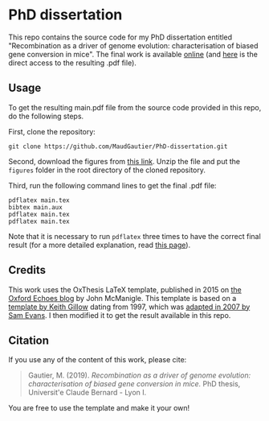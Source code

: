 PhD dissertation
================

This repo contains the source code for my PhD dissertation entitled "Recombination as a driver of genome evolution: characterisation of biased gene conversion in mice". 
The final work is available [online](https://tel.archives-ouvertes.fr/tel-02435079) (and [here](https://tel.archives-ouvertes.fr/tel-02435079/document) is the direct access to the resulting .pdf file).




## Usage

To get the resulting main.pdf file from the source code provided in this repo, do the following steps.

First, clone the repository:
```
git clone https://github.com/MaudGautier/PhD-dissertation.git
```

Second, download the figures from [this link](https://drive.google.com/file/d/1oddHgXKHOWaA5CWVew40tFYwp7X0de7v/view?usp=sharing).
Unzip the file and put the `figures` folder in the root directory of the cloned repository.


Third, run the following command lines to get the final .pdf file:
```
pdflatex main.tex
bibtex main.aux 
pdflatex main.tex 
pdflatex main.tex
```

Note that it is necessary to run `pdflatex` three times to have the correct final result (for a more detailed explanation, read [this page](https://tex.stackexchange.com/questions/53235/why-does-latex-bibtex-need-three-passes-to-clear-up-all-warnings)).




## Credits

This work uses the OxThesis LaTeX template, published in 2015 on [the Oxford Echoes blog](https://www.oxfordechoes.com/oxford-thesis-template/) by John McManigle.
This template is based on a [template by Keith Gillow](https://www.maths.ox.ac.uk/members/it/faqs/latex/thesis-class) dating from 1997, which was [adapted in 2007 by Sam Evans](http://evansresearch.org/2010/05/oxford-thesis-latex-template/).
I then modified it to get the result available in this repo.




## Citation

If you use any of the content of this work, please cite:

> Gautier, M. (2019). *Recombination as a driver of genome evolution: characterisation of biased gene conversion in mice.* PhD thesis, Universit\'e Claude Bernard - Lyon I.

You are free to use the template and make it your own!


